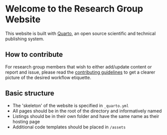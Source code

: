 # Welcome to the Research Group Website

This website is built with [Quarto](https://quarto.org), an open source scientific and technical publishing system.

## How to contribute

For research group members that wish to either add/update content or report and issue, please read the [contributing guidelines][contr] to get a clearer picture of the desired workflow etiquette.

[contr]: https://github.com/BecksLab/website/blob/master/CONTRIBUTING.md


## Basic structure

-   The 'skeleton' of the website is specified in `_quarto.yml`
-   All pages should be in the root of the directory and informatively named
-   Listings should be in their own folder and have the same name as their hosting page
-   Additional code templates should be placed in `/assets`


